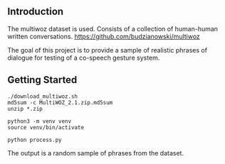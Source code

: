 ## Introduction 

The multiwoz dataset is used. Consists of a collection of human-human written conversations.
https://github.com/budzianowski/multiwoz

The goal of this project is to provide a sample of realistic phrases of dialogue for testing of a co-speech gesture
system.

## Getting Started
```
./download_multiwoz.sh
md5sum -c MultiWOZ_2.1.zip.md5sum
unzip *.zip

python3 -m venv venv
source venv/bin/activate

python process.py
```

The output is a random sample of phrases from the dataset.
